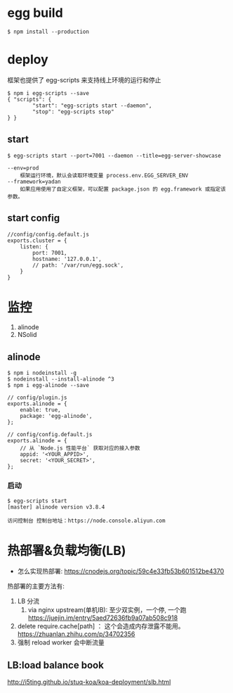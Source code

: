 # egg build
    $ npm install --production

# deploy
框架也提供了 egg-scripts 来支持线上环境的运行和停止

    $ npm i egg-scripts --save
    { "scripts": {
            "start": "egg-scripts start --daemon",
            "stop": "egg-scripts stop"
    } }

## start

    $ egg-scripts start --port=7001 --daemon --title=egg-server-showcase

    --env=prod 
        框架运行环境，默认会读取环境变量 process.env.EGG_SERVER_ENV
    --framework=yadan 
        如果应用使用了自定义框架，可以配置 package.json 的 egg.framework 或指定该参数。

## start config

    //config/config.default.js
    exports.cluster = {
        listen: {
            port: 7001,
            hostname: '127.0.0.1',
            // path: '/var/run/egg.sock',
        }
    }

# 监控
1. alinode
2. NSolid

## alinode
    $ npm i nodeinstall -g
    $ nodeinstall --install-alinode ^3
    $ npm i egg-alinode --save

    // config/plugin.js
    exports.alinode = {
        enable: true,
        package: 'egg-alinode',
    };

    // config/config.default.js
    exports.alinode = {
        // 从 `Node.js 性能平台` 获取对应的接入参数
        appid: '<YOUR_APPID>',
        secret: '<YOUR_SECRET>',
    };

### 启动

    $ egg-scripts start
    [master] alinode version v3.8.4

    访问控制台 控制台地址：https://node.console.aliyun.com


# 热部署&负载均衡(LB)
- 怎么实现热部署:
https://cnodejs.org/topic/59c4e33fb53b601512be4370

热部署的主要方法有:
1. LB 分流
    1. via nginx upstream(单机IB): 至少双实例，一个停, 一个跑
        https://juejin.im/entry/5aed72636fb9a07ab508c918 
2. delete require.cache[path] ： 这个会造成内存泄露不能用。
    https://zhuanlan.zhihu.com/p/34702356
3. 强制 reload worker 会中断流量

## LB:load balance book
http://i5ting.github.io/stuq-koa/koa-deployment/slb.html